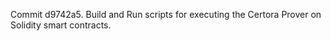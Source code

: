 Commit d9742a5.                    Build and Run scripts for executing the Certora Prover on Solidity smart contracts.